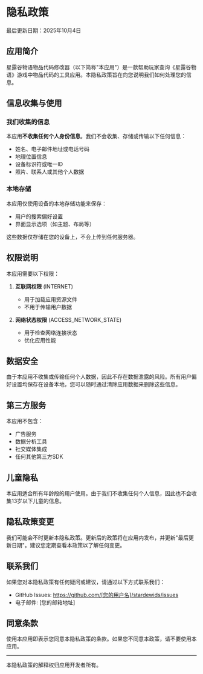 # 隐私政策

最后更新日期：2025年10月4日

## 应用简介

星露谷物语物品代码修改器（以下简称"本应用"）是一款帮助玩家查询《星露谷物语》游戏中物品代码的工具应用。本隐私政策旨在向您说明我们如何处理您的信息。

## 信息收集与使用

### 我们收集的信息

本应用**不收集任何个人身份信息**。我们不会收集、存储或传输以下任何信息：
- 姓名、电子邮件地址或电话号码
- 地理位置信息
- 设备标识符或唯一ID
- 照片、联系人或其他个人数据

### 本地存储

本应用仅使用设备的本地存储功能来保存：
- 用户的搜索偏好设置
- 界面显示选项（如主题、布局等）

这些数据仅存储在您的设备上，不会上传到任何服务器。

## 权限说明

本应用需要以下权限：

1. **互联网权限** (INTERNET)
   - 用于加载应用资源文件
   - 不用于传输用户数据

2. **网络状态权限** (ACCESS_NETWORK_STATE)
   - 用于检查网络连接状态
   - 优化应用性能

## 数据安全

由于本应用不收集或传输任何个人数据，因此不存在数据泄露的风险。所有用户偏好设置均保存在设备本地，您可以随时通过清除应用数据来删除这些信息。

## 第三方服务

本应用不包含：
- 广告服务
- 数据分析工具
- 社交媒体集成
- 任何其他第三方SDK

## 儿童隐私

本应用适合所有年龄段的用户使用。由于我们不收集任何个人信息，因此也不会收集13岁以下儿童的信息。

## 隐私政策变更

我们可能会不时更新本隐私政策。更新后的政策将在应用内发布，并更新"最后更新日期"。建议您定期查看本政策以了解任何变更。

## 联系我们

如果您对本隐私政策有任何疑问或建议，请通过以下方式联系我们：

- GitHub Issues: https://github.com/[您的用户名]/stardewids/issues
- 电子邮件: [您的邮箱地址]

## 同意条款

使用本应用即表示您同意本隐私政策的条款。如果您不同意本政策，请不要使用本应用。

---

本隐私政策的解释权归应用开发者所有。
